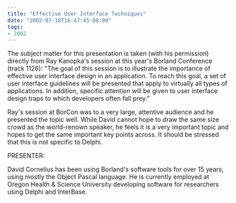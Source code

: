 ```yaml
---
title: "Effective User Interface Techniques"
date: "2002-07-10T16:47:45-08:00"
tags:
- 2002
---
```


The subject matter for this presentation is taken (with his permission) directly from Ray Kanopka's session at this year's Borland Conference (track 1126): "The goal of this session is to illustrate the importance of effective user interface design in an application. To reach this goal, a set of user interface guidelines will be presented that apply to virtually all types of applications. In addition, specific attention will be given to user interface design traps to which developers often fall prey."

Ray's session at BorCon was to a very large, attentive audience and he presented the topic well.  While David cannot hope to draw the same size crowd as the world-renown speaker, he feels it is a very important topic and hopes to get the same important key points across.  It should be stressed that this is not specific to Delphi.

PRESENTER:

David Cornelius has been using Borland's software tools for over 15 years, using mostly the Object Pascal language.  He is currently employed at Oregon Health & Science University developing software for researchers using Delphi and InterBase.
